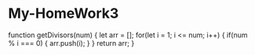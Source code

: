# My-HomeWork3
function getDivisors(num) {
    let arr = [];
    for(let i = 1; i <= num; i++) {
      if(num % i === 0) {
        arr.push(i);
      }
    }
    return arr;
  }
